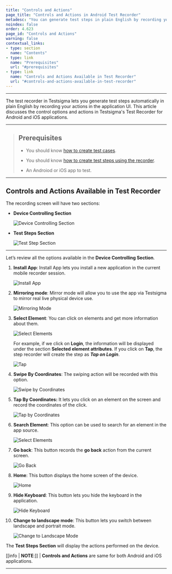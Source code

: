 ```yaml
---
title: "Controls and Actions"
page_title: "Controls and Actions in Android Test Recorder"
metadesc: "You can generate test steps in plain English by recording your actions for android & iOS apps. Learn controls & actions available in Testsigma application"
noindex: false
order: 4.623
page_id: "Controls and Actions"
warning: false
contextual_links:
- type: section
  name: "Contents"
- type: link
  name: "Prerequisites"
  url: "#prerequisites"
- type: link
  name: "Controls and Actions Available in Test Recorder"
  url: "#controls-and-actions-available-in-test-recorder"
---
```


---

The test recorder in Testsigma lets you generate test steps automatically in plain English by recording your actions in the application UI. This article discusses the control options and actions in Testsigma's Test Recorder for Android and iOS applications.

---

> ## **Prerequisites**
> 
> - You should know [how to create test cases](https://testsigma.com/docs/test-cases/manage/add-edit-delete/).
> 
> - You should know [how to create test steps using the recorder](https://testsigma.com/docs/test-cases/create-steps-recorder/android-apps/overview/).
> 
> - An Androiod or iOS app to test. 

---

## **Controls and Actions Available in Test Recorder**

The recording screen will have two sections:
- **Device Controlling Section**

   ![Device Controlling Section](https://s3.amazonaws.com/static-docs.testsigma.com/new_images/projects/applications/Controlling_Section_Left.png)

- **Test Steps Section**

   ![Test Step Section](https://s3.amazonaws.com/static-docs.testsigma.com/new_images/projects/applications/Test_Steps_Section.png)

---

Let’s review all the options available in the **Device Controlling Section**.


1. **Install App**: Install App lets you install a new application in the current mobile recorder session. 

   ![Install App](https://s3.amazonaws.com/static-docs.testsigma.com/new_images/projects/applications/Install_App_Controls.png) 


2. **Mirroring mode**: Mirror mode will allow you to use the app via Testsigma to mirror real live physical device use.

   ![Mirroring Mode](https://s3.amazonaws.com/static-docs.testsigma.com/new_images/projects/applications/MirrorMode_Controls.png)


3. **Select Element**: You can click on elements and get more information about them. 

   ![Select Elements](https://s3.amazonaws.com/static-docs.testsigma.com/new_images/projects/applications/SelectElement_Controls.png)

   For example, if we click on **Login**, the information will be displayed under the section **Selected element attributes**. If you click on **Tap**, the step recorder will create the step as ***Tap on Login***.

   ![Tap](https://s3.amazonaws.com/static-docs.testsigma.com/new_images/projects/applications/Tap_Controls.png)


4. **Swipe By Coordinates**: The swiping action will be recorded with this option.

   ![Swipe by Coordinates](https://s3.amazonaws.com/static-docs.testsigma.com/new_images/projects/applications/SwipeByCoordinates_Controls.png)


5. **Tap By Coordinates:** It lets you click on an element on the screen and record the coordinates of the click.

   ![Tap by Coordinates](https://s3.amazonaws.com/static-docs.testsigma.com/new_images/projects/applications/TapByCoordinates_Controls.png)


6. **Search Element**: This option can be used to search for an element in the app source.
   
   ![Select Elements](https://s3.amazonaws.com/static-docs.testsigma.com/new_images/projects/applications/SearchElements_Controls.png)


7. **Go back**: This button records the **go back** action from the current screen.

   ![Go Back](https://s3.amazonaws.com/static-docs.testsigma.com/new_images/projects/applications/GoBack_Controls.png)


8. **Home**: This button displays the home screen of the device.

   ![Home](https://s3.amazonaws.com/static-docs.testsigma.com/new_images/projects/applications/Home_Controls.png)


9. **Hide Keyboard**: This button lets you hide the keyboard in the application.

   ![Hide Keyboard](https://s3.amazonaws.com/static-docs.testsigma.com/new_images/projects/applications/HideKeyBoard_Controls.png)

9. **Change to landscape mode**: This button lets you switch between landscape and portrait mode.

   ![Change to Landscape Mode](https://s3.amazonaws.com/static-docs.testsigma.com/new_images/projects/applications/LandscapeMode_Controls.png)

The **Test Steps Section** will display the actions performed on the device. 

[[info | **NOTE**:]]
| **Controls and Actions** are same for both Android and iOS applications. 

---
